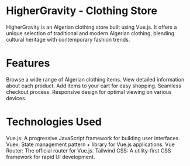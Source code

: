 
# HigherGravity - Clothing Store
HigherGravity is an Algerian clothing store built using Vue.js. It offers a unique selection of traditional and modern Algerian clothing, blending cultural heritage with contemporary fashion trends.

# Features
Browse a wide range of Algerian clothing items.
View detailed information about each product.
Add items to your cart for easy shopping.
Seamless checkout process.
Responsive design for optimal viewing on various devices.
# Technologies Used
Vue.js: A progressive JavaScript framework for building user interfaces.
Vuex: State management pattern + library for Vue.js applications.
Vue Router: The official router for Vue.js.
Tailwind CSS: A utility-first CSS framework for rapid UI development.